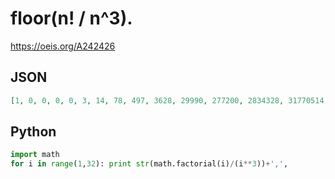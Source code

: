 # floor\(n\! / n^3\)\.
https://oeis.org/A242426
## JSON
```JSON
[1, 0, 0, 0, 0, 3, 14, 78, 497, 3628, 29990, 277200, 2834328, 31770514, 387459072, 5108103000, 72397196844, 1097800704000, 17735107218083, 304112751022080, 5516784599040000, 105559797875432727, 2124765080865042873, 44881973505008640000, 992717442773183102976]
```
## Python
```Python
import math
for i in range(1,32): print str(math.factorial(i)/(i**3))+',',
```
